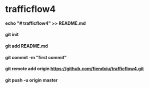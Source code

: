 # trafficflow4

#### echo "# trafficflow4" >> README.md
#### git init
#### git add README.md
#### git commit -m "first commit"
#### git remote add origin https://github.com/fiendxiu/trafficflow4.git
#### git push -u origin master
